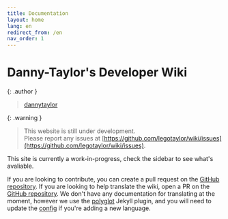 ```yaml
---
title: Documentation
layout: home
lang: en
redirect_from: /en
nav_order: 1
---
```

# Danny-Taylor's Developer Wiki

{: .author }
> [dannytaylor](https://mclegoman.com)

{: .warning }
> This website is still under development.  
> Please report any issues at [https://github.com/legotaylor/wiki/issues](https://github.com/legotaylor/wiki/issues).

This site is currently a work-in-progress, check the sidebar to see what's avaliable.

If you are looking to contribute, you can create a pull request on the [GitHub repository](https://github.com/legotaylor/wiki). If you are looking to help translate the wiki, open a PR on the [GitHub repository](https://github.com/legotaylor/wiki). We don't have any documentation for translating at the moment, however we use the [polyglot](https://polyglot.untra.io/) Jekyll plugin, and you will need to update the [config](https://github.com/legotaylor/wiki/blob/main/_config.yml) if you're adding a new language.

